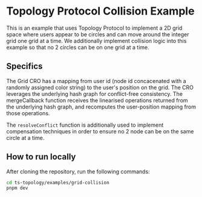 # Topology Protocol Collision Example

This is an example that uses Topology Protocol to implement a 2D grid space where users appear to be circles and can move around the integer grid one grid at a time. We additionally implement collision logic into this example so that no 2 circles can be on one grid at a time.

## Specifics

The Grid CRO has a mapping from user id (node id concacenated with a randomly assigned color string) to the user's position on the grid. The CRO leverages the underlying hash graph for conflict-free consistency. The mergeCallback function receives the linearised operations returned from the underlying hash graph, and recomputes the user-position mapping from those operations.

The `resolveConflict` function is additionally used to implement compensation techniques in order to ensure no 2 node can be on the same circle at a time.

## How to run locally

After cloning the repository, run the following commands:

```bash
cd ts-topology/examples/grid-collision
pnpm dev
```
